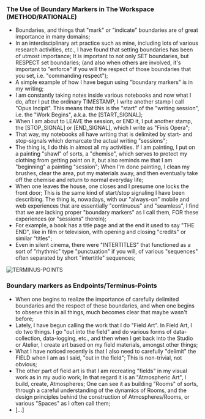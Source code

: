 ### The Use of Boundary Markers in The Workspace (METHOD/RATIONALE)
* Boundaries, and things that "mark" or "indicate" boundaries are of great importance in many domains;
* In an interdisciplinary art practice such as mine, including lots of various research activities, etc., I have found that setting boundaries has been of utmost importance; It is important to not only SET boundaries, but RESPECT set boundaries; (and also when others are involved, it's important to "enforce" if you will the respect of those boundaries that you set, i.e. "commanding respect");
* A simple example of how I have begun using "boundary markers" is in my writing;
* I am constantly taking notes inside various notebooks and now what I do, after I put the ordinary TIMESTAMP, I write another stamp I call "Opus Incipit". This means that this is the "start" of the "writing session", i.e. the "Work Begins", a.k.a. the [START_SIGNAL];
* When I am about to LEAVE the session, or END it, I put another stamp, the [STOP_SIGNAL] or [END_SIGNAL], which I write as "Finis Opera";
* That way, my notebooks all have writing that is delimited by start- and stop-signals which demarcate the actual writing "sessions";
* The thing is, I do this in almost all my activities. If I am painting, I put on a painting "shawl" of sorts, a "chemise", which serves to protect my clothing from getting paint on it, but also reminds me that I am "beginning" a painting "session"; When I'm done painting, I clean my brushes, clear the area, put my materials away, and then eventually take off the chemise and return to normal everyday life;
* When one leaves the house, one closes and I presume one locks the front door; This is the same kind of start/stop signaling I have been describing. The thing is, nowadays, with our "always-on" mobile and web experiences that are essentially "continuous" and "seamless", I find that we are lacking proper "boundary markers" as I call them, FOR these experiences (or "sessions" therein);
* For example, a book has a title page and at the end it used to say "THE END", like in film or television, with opening and closing "credits" or similar "titles";
* Even in silent cinema, there were "INTERTITLES" that functioned as a sort of "rhythmic" type "punctuation" if you will, of various "sequences" often separated by short "intertitle" sequences;

![TERMINUS-POINTS](https://historiotheque.files.wordpress.com/2016/09/terminus_points_28sep16a-16h29.jpg)
### Boundary markers as Endpoints/Terminus-Points
* When one begins to realize the importance of carefully delimited boundaries and the respect of these boundaries, and when one begins to observe this in all things, much becomes clear that maybe wasn't before;
* Lately, I have begun calling the work that I do "Field Art". In Field Art, I do two things. I go "out into the field" and do various forms of data-collection, data-logging, etc., and then when I get back into the Studio or Atelier, I create art based on my field materials, amongst other things;
* What I have noticed recently is that I also need to carefully "delimit" the FIELD when I am as I said, "out in the field"; This is non-trivial, not obvious;
* The other part of field art is that I am recreating "fields" in my visual work as in my audio work; In that regard it is an "Atmospheric Art", I build, create, Atmospheres; One can see it as building "Rooms" of sorts, through a careful understanding of the dynamics of Rooms, and the design principles behind the construction of Atmospheres/Rooms, or various "Spaces" as I often call them;
* [...]
